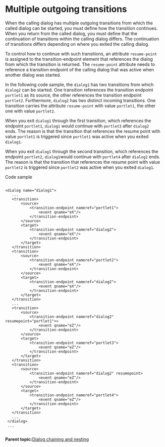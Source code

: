 # Multiple outgoing transitions

When the calling dialog has multiple outgoing transitions from which the called dialog can be started, you must define how the transition continues. When you return from the called dialog, you must define that the continuation of transitions within the calling dialog differs. The continuation of transitions differs depending on where you exited the calling dialog.

To control how to continue with such transitions, an attribute `resume-point` is assigned to the transition-endpoint element that references the dialog from which the transition is returned. The `resume-point` attribute needs to reference a transition endpoint of the calling dialog that was active when another dialog was started.

In the following code sample, the `dialog1` has two transitions from which `dialog2` can be started. One transition references the transition endpoint `portlet1` as its source, the other references the transition endpoint `portlet2`. Furthermore, `dialog2` has two distinct incoming transitions. One transition carries the attribute `resume-point` with value `portlet1`, the other one with value `portlet2`.

When you exit `dialog1` through the first transition, which references the endpoint `portlet1`, `dialog1` would continue with `portlet3` after `dialog2` ends. The reason is that the transition that references the resume point with value `portlet1` is triggered since `portlet1` was active when you exited `dialog1`.

When you exit `dialog1` through the second transition, which references the endpoint `portlet2`, `dialog1`would continue with `portlet4` after `dialog2` ends. The reason is that the transition that references the resume point with value `portlet2` is triggered since `portlet2` was active when you exited `dialog1`.

Code sample

```

<dialog name="dialog1">
   ...
   <transition>
       <source>
           <transition-endpoint nameref="portlet1">
               <event qname="eX"/>
           </transition-endpoint>
       </source>
       <target>
           <transition-endpoint nameref="dialog2">
               <event qname="eX"/>
           </transition-endpoint>
       </target>
   </transition>
   <transition>
       <source>
           <transition-endpoint nameref="portlet2">
               <event qname="eX"/>
           </transition-endpoint>
       </source>
       <target>
           <transition-endpoint nameref="dialog2">
               <event qname="eX"/>
           </transition-endpoint>
       </target>
   </transition>
   ...
   <transition>
       <source>
           <transition-endpoint nameref="dialog2" resumepoint="portlet1">>
               <event qname="eZ"/>
           </transition-endpoint>
       </source>
       <target>
           <transition-endpoint nameref="portlet3">
               <event qname="eZ"/>
           </transition-endpoint>
       </target>
   </transition>
   <transition>
       <source>
           <transition-endpoint nameref="dialog2" resumepoint>
               <event qname="eZ"/>
           </transition-endpoint>
       </source>
       <target>
           <transition-endpoint nameref="portlet4">
               <event qname="eZ"/>
           </transition-endpoint>
       </target>
   </transition>
   ...
 </dialog>
 ...
 
```

**Parent topic:**[Dialog chaining and nesting](../screenflow/dlg_chng_nstng.md)

